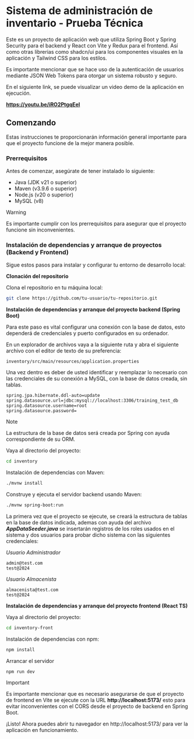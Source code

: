 
# Sistema de administración de inventario - Prueba Técnica

Este es un proyecto de aplicación web que utiliza Spring Boot y Spring Security para el backend y React con Vite y Redux para el frontend. Así como otras librerias como shadcn/ui para los componentes visuales en la aplicación y Tailwind CSS para los estilos.

Es importante mencionar que se hace uso de la autenticación de usuarios mediante JSON Web Tokens para otorgar un sistema robusto y seguro. 

En el siguiente link, se puede visualizar un video demo de la aplicación en ejecución.

**https://youtu.be/iRO2PtgqEeI**


## Comenzando

Estas instrucciones te proporcionarán información general importante para que el proyecto funcione de la mejor manera posible.   
### Prerrequisitos

Antes de comenzar, asegúrate de tener instalado lo siguiente:

- Java (JDK v21 o superior)
- Maven (v3.9.6 o superior)
- Node.js (v20 o superior)
- MySQL (v8)
    
> [!WARNING]
> Es importante cumplir con los prerrequisitos para asegurar que el proyecto funcione sin inconvenientes.
### Instalación de dependencias y arranque de proyectos (Backend y Frontend)

Sigue estos pasos para instalar y configurar tu entorno de desarrollo local:

**Clonación del repositorio**

Clona el repositorio en tu máquina local:

```bash
git clone https://github.com/tu-usuario/tu-repositorio.git
```

**Instalación de dependencias y arranque del proyecto backend (Spring Boot)**

Para este paso es vital configurar una conexión con la base de datos, esto dependerá de credenciales y puerto configurados en su ordenador.

En un explorador de archivos vaya a la siguiente ruta y abra el siguiente archivo con el editor de texto de su preferencia:

```
inventory/src/main/resources/application.properties
```

Una vez dentro es deber de usted identificar y reemplazar lo necesario con las credenciales de su conexión a MySQL, con la base de datos creada, sin tablas.

```
spring.jpa.hibernate.ddl-auto=update
spring.datasource.url=jdbc:mysql://localhost:3306/training_test_db
spring.datasource.username=root
spring.datasource.password=
```

> [!NOTE]
> La estructura de la base de datos será creada por Spring con ayuda correspondiente de su ORM.

Vaya al directorio del proyecto:

```bash
cd inventory
```

Instalación de dependencias con Maven:

```bash
./mvnw install
```

Construye y ejecuta el servidor backend usando Maven:

```bash
./mvnw spring-boot:run
```

La primera vez que el proyecto se ejecute, se creará la estructura de tablas en la base de datos indicada, ademas con ayuda del archivo **_AppDataSeeder.java_** se insertarán registros de los roles usados en el sistema y dos usuarios para probar dicho sistema con las siguientes credenciales:

_Usuario Administrador_
```
admin@test.com
test@2024
```

_Usuario Almacenista_
```
almacenista@test.com
test@2024
```

**Instalación de dependencias y arranque del proyecto frontend (React TS)**

Vaya al directorio del proyecto:

```bash
cd inventory-front
```

Instalación de dependencias con npm:

```bash
npm install
```

Arrancar el servidor

```bash
npm run dev
```
> [!IMPORTANT]
> Es importante mencionar que es necesario asegurarse de que el proyecto de frontend en Vite se ejecute con la URL **http://localhost:5173/** esto para evitar inconvenientes con el CORS desde el proyecto de backend en Spring Boot.

¡Listo! Ahora puedes abrir tu navegador en http://localhost:5173/ para ver la aplicación en funcionamiento.
